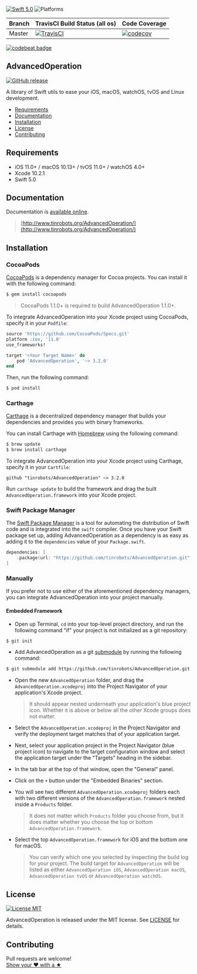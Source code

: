 [![Swift 5.0](https://img.shields.io/badge/Swift-5.0-orange.svg?style=flat)](https://developer.apple.com/swift)
![Platforms](https://img.shields.io/badge/Platform-iOS%2011%2B%20|%20macOS%2010.13+%20|%20tvOS%2011+%20|%20watchOS%204+-blue.svg) 

|Branch|TravisCI Build Status (all os)|Code Coverage
|----|----|----|
|Master|[![TravisCI](https://travis-ci.org/tinrobots/AdvancedOperation.svg?branch=master)](https://travis-ci.org/tinrobots/AdvancedOperation)|[![codecov](https://codecov.io/gh/tinrobots/AdvancedOperation/branch/master/graph/badge.svg)](https://codecov.io/gh/tinrobots/AdvancedOperation)

[![codebeat badge](https://codebeat.co/badges/c529e9e6-2ace-45ac-b5d1-3253dcd36ac4)](https://codebeat.co/projects/github-com-tinrobots-advancedoperation-master)

## AdvancedOperation
[![GitHub release](https://img.shields.io/github/release/tinrobots/AdvancedOperation.svg)](https://github.com/tinrobots/AdvancedOperation/releases) 

A library of Swift utils to ease your iOS, macOS, watchOS, tvOS and Linux development.

- [Requirements](#requirements)
- [Documentation](#documentation)
- [Installation](#installation)
- [License](#license)
- [Contributing](#contributing)

## Requirements

- iOS 11.0+ / macOS 10.13+ / tvOS 11.0+ / watchOS 4.0+
- Xcode 10.2.1
- Swift 5.0

## Documentation

Documentation is [available online](http://www.tinrobots.org/AdvancedOperation/).

> [http://www.tinrobots.org/AdvancedOperation/](http://www.tinrobots.org/AdvancedOperation/)

## Installation

### CocoaPods

[CocoaPods](http://cocoapods.org) is a dependency manager for Cocoa projects. You can install it with the following command:

```bash
$ gem install cocoapods
```

> CocoaPods 1.1.0+ is required to build AdvancedOperation 1.1.0+.

To integrate AdvancedOperation into your Xcode project using CocoaPods, specify it in your `Podfile`:

```ruby
source 'https://github.com/CocoaPods/Specs.git'
platform :ios, '11.0'
use_frameworks!

target '<Your Target Name>' do
    pod 'AdvancedOperation', '~> 3.2.0'
end
```

Then, run the following command:

```bash
$ pod install
```

### Carthage

[Carthage](https://github.com/Carthage/Carthage) is a decentralized dependency manager that builds your dependencies and provides you with binary frameworks.

You can install Carthage with [Homebrew](http://brew.sh/) using the following command:

```bash
$ brew update
$ brew install carthage
```

To integrate AdvancedOperation into your Xcode project using Carthage, specify it in your `Cartfile`:

```ogdl
github "tinrobots/AdvancedOperation" ~> 3.2.0
```

Run `carthage update` to build the framework and drag the built `AdvancedOperation.framework` into your Xcode project.

### Swift Package Manager

The [Swift Package Manager](https://swift.org/package-manager/) is a tool for automating the distribution of Swift code and is integrated into the `swift` compiler. 
Once you have your Swift package set up, adding AdvancedOperation as a dependency is as easy as adding it to the `dependencies` value of your `Package.swift`.

```swift
dependencies: [
    .package(url: "https://github.com/tinrobots/AdvancedOperation.git", from: "3.2.0")
]
```

### Manually

If you prefer not to use either of the aforementioned dependency managers, you can integrate AdvancedOperation into your project manually.

#### Embedded Framework

- Open up Terminal, `cd` into your top-level project directory, and run the following command "if" your project is not initialized as a git repository:

```bash
$ git init
```

- Add AdvancedOperation as a git [submodule](http://git-scm.com/docs/git-submodule) by running the following command:

```bash
$ git submodule add https://github.com/tinrobots/AdvancedOperation.git
```

- Open the new `AdvancedOperation` folder, and drag the `AdvancedOperation.xcodeproj` into the Project Navigator of your application's Xcode project.

    > It should appear nested underneath your application's blue project icon. Whether it is above or below all the other Xcode groups does not matter.

- Select the `AdvancedOperation.xcodeproj` in the Project Navigator and verify the deployment target matches that of your application target.
- Next, select your application project in the Project Navigator (blue project icon) to navigate to the target configuration window and select the application target under the "Targets" heading in the sidebar.
- In the tab bar at the top of that window, open the "General" panel.
- Click on the `+` button under the "Embedded Binaries" section.
- You will see two different `AdvancedOperation.xcodeproj` folders each with two different versions of the `AdvancedOperation.framework` nested inside a `Products` folder.

    > It does not matter which `Products` folder you choose from, but it does matter whether you choose the top or bottom `AdvancedOperation.framework`.

- Select the top `AdvancedOperation.framework` for iOS and the bottom one for macOS.

    > You can verify which one you selected by inspecting the build log for your project. The build target for `AdvancedOperation` will be listed as either `AdvancedOperation iOS`, `AdvancedOperation macOS`, `AdvancedOperation tvOS` or `AdvancedOperation watchOS`.


## License

[![License MIT](https://img.shields.io/badge/License-MIT-lightgrey.svg?style=flat)](https://github.com/tinrobots/AdvancedOperation/blob/master/LICENSE.md)

AdvancedOperation is released under the MIT license. See [LICENSE](./LICENSE.md) for details.

## Contributing

Pull requests are welcome!  
[Show your ❤ with a ★](https://github.com/tinrobots/AdvancedOperation/stargazers)